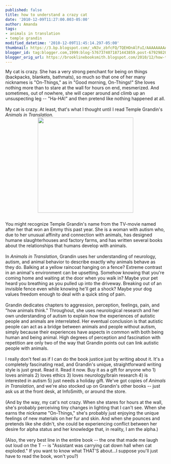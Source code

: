 ```yaml
---
published: false
title: how to understand a crazy cat
date: '2010-12-09T11:27:00.003-05:00'
author: Amanda
tags:
- animals in translation
- temple grandin
modified_datetime: '2010-12-09T11:45:14.297-05:00'
thumbnail: https://3.bp.blogspot.com/_vN3v_zbfcFQ/TQEHOnAlFuI/AAAAAAAAAA4/PxOZJFM0zuI/s72-c/41YtOmq5d2L._SL500_AA300_.jpg
blogger_id: tag:blogger.com,1999:blog-5767374071871443859.post-6792982028108316037
blogger_orig_url: https://brooklinebooksmith.blogspot.com/2010/12/how-to-understand-crazy-cat.html
---
```


My cat is crazy. She has a very strong penchant for being on things (backpacks, blankets, bathmats), so much so that one of her many nicknames is "On-Things," as in "Good morning, On-Things!" She loves nothing more than to stare at the wall for hours on end, mesmerized. And sometimes, out of nowhere, she will caper around and climb up an unsuspecting leg -- "Ha-HA!" and then pretend like nothing happened at all.<br /><br />My cat is crazy. At least, that's what I thought until I read Temple Grandin's <span style="font-style: italic;">Animals in Translation.</span><br /><a onblur="try {parent.deselectBloggerImageGracefully();} catch(e) {}" href="https://3.bp.blogspot.com/_vN3v_zbfcFQ/TQEHOnAlFuI/AAAAAAAAAA4/PxOZJFM0zuI/s1600/41YtOmq5d2L._SL500_AA300_.jpg"><img style="margin: 0px auto 10px; display: block; text-align: center; cursor: pointer; width: 300px; height: 300px;" src="https://3.bp.blogspot.com/_vN3v_zbfcFQ/TQEHOnAlFuI/AAAAAAAAAA4/PxOZJFM0zuI/s320/41YtOmq5d2L._SL500_AA300_.jpg" alt="" id="BLOGGER_PHOTO_ID_5548724163468138210" border="0" /></a><br />You might recognize Temple Grandin's name from the TV-movie named after her that won an Emmy this past year. She is a woman with autism who, due to her unusual affinity and connection with animals, has designed humane slaughterhouses and factory farms, and has written several books about the relationships that humans develop with animals.<br /><br />In <span style="font-style: italic;">Animals in Translation</span>, Grandin uses her understanding of neurology, autism, and animal behavior to describe exactly why animals behave as they do. Balking at a yellow raincoat hanging on a fence? Extreme contrast in an animal's environment can be upsetting. Somehow knowing that you're coming home and waiting at the door when you walk in? Maybe your pet heard you breathing as you pulled up into the driveway. Breaking out of an invisible fence even while knowing he'll get a shock? Maybe your dog values freedom enough to deal with a quick sting of pain.<br /><br />Grandin dedicates chapters to aggression, perception, feelings, pain, and "how animals think." Throughout, she uses neurological research and her own understanding of autism to explain how the experiences of autistic people and animals are interrelated. Her eventual conclusion is that autistic people can act as a bridge between animals and people without autism, simply because their experiences have aspects in common with both being human and being animal. High degrees of perception and fascination with repetition are only two of the way that Grandin points out can link autistic people with animals.<br /><br />I really don't feel as if I can do the book justice just by writing about it. It's a completely fascinating read, and Grandin's unique, straightforward writing style is just great. Read it. Read it now. Buy it as a gift for anyone who 1) loves animals 2) loves ethics 3) loves neurology/brain research 4) is interested in autism 5) just needs a holiday gift. We've got copies of <span style="font-style: italic;">Animals in Translation</span>, and we're also stocked up on Grandin's other books -- just ask us at the front desk, at InfoSmith, or around the store.<br /><br />(And by the way, my cat's not crazy. When she stares for hours at the wall, she's probably perceiving tiny changes in lighting that I can't see. When she earns the nickname "On-Things," she's probably just enjoying the unique feelings of new materials on her fur and skin. And when she pounces and pretends like she didn't, she could be experiencing conflict between her desire for alpha status and her knowledge that, in reality, I am the alpha.)<br /><br />(Also, the very best line in the entire book -- the one that made me laugh out loud on the T -- is "Assistant was carrying cat down hall when cat exploded." If you want to know what THAT'S about...I suppose you'll just have to read the book, won't you?)